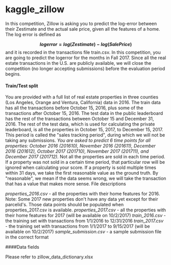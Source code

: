 # kaggle_zillow

In this competition, Zillow is asking you to predict the log-error between their Zestimate and the actual sale price, given all the features of a home. The log error is defined as

__$$logerror=log(Zestimate)-log(SalePrice)$$__
and it is recorded in the transactions file train.csv. In this competition, you are going to predict the logerror for the months in Fall 2017. Since all the real estate transactions in the U.S. are publicly available, we will close the competition (no longer accepting submissions) before the evaluation period begins.

#### Train/Test split

You are provided with a full list of real estate properties in three counties (Los Angeles, Orange and Ventura, California) data in 2016.
The train data has all the transactions before October 15, 2016, plus some of the transactions after October 15, 2016.
The test data in the public leaderboard has the rest of the transactions between October 15 and December 31, 2016.
The rest of the test data, which is used for calculating the private leaderboard, is all the properties in October 15, 2017, to December 15, 2017. This period is called the "sales tracking period", during which we will not be taking any submissions.
*You are asked to predict 6 time points for all properties: October 2016 (201610), November 2016 (201611), December 2016 (201612), October 2017 (201710), November 2017 (201711), and December 2017 (201712).*
Not all the properties are sold in each time period. If a property was not sold in a certain time period, that particular row will be ignored when calculating your score.
If a property is sold multiple times within 31 days, we take the first reasonable value as the ground truth. By "reasonable", we mean if the data seems wrong, we will take the transaction that has a value that makes more sense.
File descriptions

*properties_2016.csv* - all the properties with their home features for 2016. Note: Some 2017 new properties don't have any data yet except for their parcelid's. Those data points should be populated when properties_2017.csv is available.
*properties_2017.csv* - all the properties with their home features for 2017 (will be available on 10/2/2017)
*train_2016.csv* - the training set with transactions from 1/1/2016 to 12/31/2016
*train_2017.csv* - the training set with transactions from 1/1/2017 to 9/15/2017 (will be available on 10/2/2017)
*sample_submission.csv* - a sample submission file in the correct format

####Data fields

Please refer to zillow_data_dictionary.xlsx
